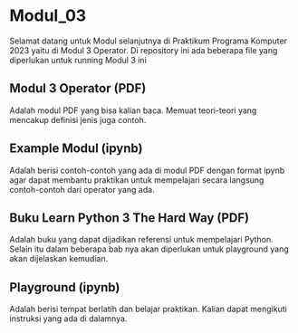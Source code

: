 # Modul_03

Selamat datang untuk Modul selanjutnya di Praktikum Programa Komputer 2023 yaitu di Modul 3 Operator.
Di repository ini ada beberapa file yang diperlukan untuk running Modul 3 ini

## Modul 3 Operator (PDF)
Adalah modul PDF yang bisa kalian baca. Memuat teori-teori yang mencakup definisi jenis juga contoh.

## Example Modul (ipynb)
Adalah berisi contoh-contoh yang ada di modul PDF dengan format ipynb agar dapat membantu praktikan untuk mempelajari secara langsung contoh-contoh dari operator yang ada.

## Buku Learn Python 3 The Hard Way (PDF)
Adalah buku yang dapat dijadikan referensi untuk mempelajari Python. Selain itu dalam beberapa bab nya akan diperlukan untuk playground yang akan dijelaskan kemudian.

## Playground (ipynb)
Adalah berisi tempat berlatih dan belajar praktikan. Kalian dapat mengikuti instruksi yang ada di dalamnya. 